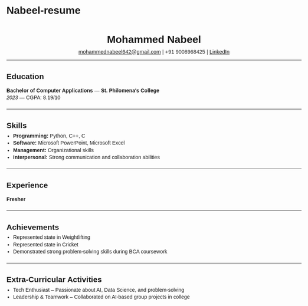 # Nabeel-resume
<!DOCTYPE html>
<html lang="en">
<head>
<meta charset="UTF-8">
<meta name="viewport" content="width=device-width, initial-scale=1.0">
<title>Mohammed Nabeel - Resume</title>
<style>
    body {
        font-family: Arial, sans-serif;
        margin: 30px;
        line-height: 1.4;
        max-width: 800px;
    }
    h1, h2 {
        margin-bottom: 4px;
    }
    hr {
        margin: 12px 0;
    }
    .header {
        text-align: center;
    }
    .contact {
        font-size: 0.9rem;
        color: #333;
    }
    ul {
        margin: 0;
        padding-left: 18px;
    }
    .section {
        margin-bottom: 20px;
    }
</style>
</head>
<body>

<div class="header">
    <h1>Mohammed Nabeel</h1>
    <div class="contact">
        <a href="mailto:mohammednabeel642@gmail.com">mohammednabeel642@gmail.com</a> |
        +91 9008968425 |
        <a href="https://linkedin.com/in/nabeel-linkedin" target="_blank">LinkedIn</a>
    </div>
</div>

<hr>

<div class="section">
    <h2>Education</h2>
    <p><strong>Bachelor of Computer Applications</strong> — <strong>St. Philomena's College</strong><br>
    <em>2023</em> — CGPA: 8.19/10</p>
</div>

<hr>

<div class="section">
    <h2>Skills</h2>
    <ul>
        <li><strong>Programming:</strong> Python, C++, C</li>
        <li><strong>Software:</strong> Microsoft PowerPoint, Microsoft Excel</li>
        <li><strong>Management:</strong> Organizational skills</li>
        <li><strong>Interpersonal:</strong> Strong communication and collaboration abilities</li>
    </ul>
</div>

<hr>

<div class="section">
    <h2>Experience</h2>
    <p><strong>Fresher</strong></p>
</div>

<hr>

<div class="section">
    <h2>Achievements</h2>
    <ul>
        <li>Represented state in Weightlifting</li>
        <li>Represented state in Cricket</li>
        <li>Demonstrated strong problem-solving skills during BCA coursework</li>
    </ul>
</div>

<hr>

<div class="section">
    <h2>Extra-Curricular Activities</h2>
    <ul>
        <li>Tech Enthusiast – Passionate about AI, Data Science, and problem-solving</li>
        <li>Leadership & Teamwork – Collaborated on AI-based group projects in college</li>
    </ul>
</div>

</body>
</html>
